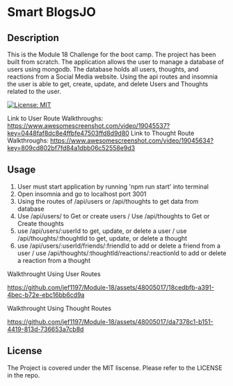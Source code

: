 # Smart BlogsJO

## Description

This is the Module 18 Challenge for the boot camp. The project has been built from scratch. The application allows the user to manage a database of users using mongodb. The database holds all users, thoughts, and reactions from a Social Media website. Using the api routes and insomnia the user is able to get, create, update, and delete Users and Thoughts related to the user. 

[![License: MIT](https://img.shields.io/badge/License-MIT-yellow.svg)](https://opensource.org/licenses/MIT)

Link to User Route Walkthroughs: https://www.awesomescreenshot.com/video/19045537?key=0448faf8dc8e4ffbfe47503ffd8d9d80
Link to Thought Route Walkthroughs: https://www.awesomescreenshot.com/video/19045634?key=809cd802bf7fd84a1dbb06c52558e9d3

## Usage

1. User must start application by running 'npm run start' into terminal
2. Open insomnia and go to localhost port 3001
3. Using the routes of /api/users or /api/thoughts to get data from database
4. Use /api/users/ to Get or create users / Use /api/thoughts to Get or Create thoughts
5. use /api/users/:userId to get, update, or delete a user / use /api/thoughts/:thoughtId to get, update, or delete a thought 
6. use /api/users/:userId/friends/:friendId to add or delete a friend from a user / use /api/thoughts/:thoughtId/reactions/:reactionId to add or delete a reaction from a thought 

Walkthrought Using User Routes

https://github.com/jef1197/Module-18/assets/48005017/18cedbfb-a391-4bec-b72e-ebc16bb6cd9a


Walkthrought Using Thought Routes

https://github.com/jef1197/Module-18/assets/48005017/da7378c1-b151-4419-813d-736653a7cb8d


## License
 
The Project is covered under the MIT liscense. Please refer to the LICENSE in the repo.
